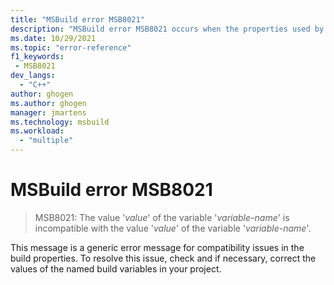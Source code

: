 ```yaml
---
title: "MSBuild error MSB8021"
description: "MSBuild error MSB8021 occurs when the properties used by the build system are incompatible."
ms.date: 10/29/2021
ms.topic: "error-reference"
f1_keywords:
 - MSB8021
dev_langs:
  - "C++"
author: ghogen
ms.author: ghogen
manager: jmartens
ms.technology: msbuild
ms.workload:
  - "multiple"
---
```

# MSBuild error MSB8021

> MSB8021: The value '*value*' of the variable '*variable-name*' is incompatible with the value '*value*' of the variable '*variable-name*'.

This message is a generic error message for compatibility issues in the build properties. To resolve this issue, check and if necessary, correct the values of the named build variables in your project.
